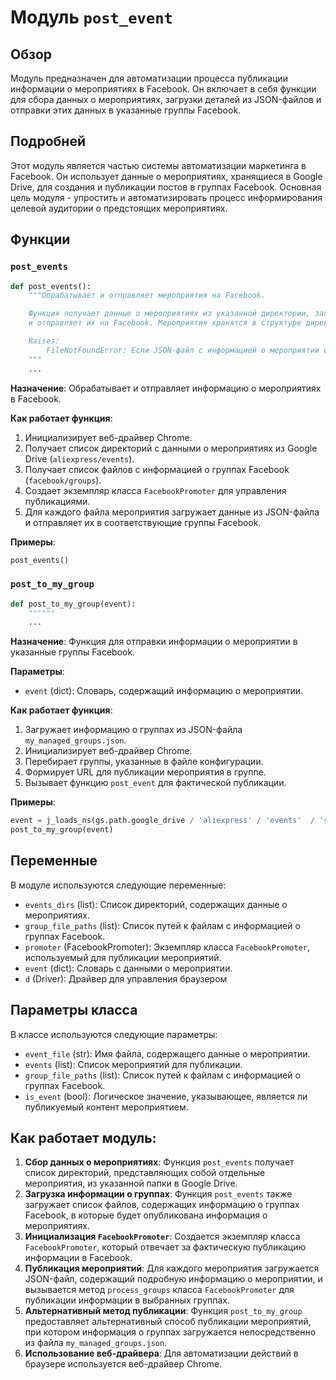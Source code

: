 # Модуль `post_event`

## Обзор

Модуль предназначен для автоматизации процесса публикации информации о мероприятиях в Facebook. Он включает в себя функции для сбора данных о мероприятиях, загрузки деталей из JSON-файлов и отправки этих данных в указанные группы Facebook.

## Подробней

Этот модуль является частью системы автоматизации маркетинга в Facebook. Он использует данные о мероприятиях, хранящиеся в Google Drive, для создания и публикации постов в группах Facebook. Основная цель модуля - упростить и автоматизировать процесс информирования целевой аудитории о предстоящих мероприятиях.

## Функции

### `post_events`

```python
def post_events():
    """Обрабатывает и отправляет мероприятия на Facebook.

    Функция получает данные о мероприятиях из указанной директории, загружает детали мероприятий из JSON-файлов
    и отправляет их на Facebook. Мероприятия хранятся в структуре директорий под папкой `facebook/events`.

    Raises:
        FileNotFoundError: Если JSON-файл с информацией о мероприятии отсутствует.
    """
    ...
```

**Назначение**: Обрабатывает и отправляет информацию о мероприятиях в Facebook.

**Как работает функция**:
1.  Инициализирует веб-драйвер Chrome.
2.  Получает список директорий с данными о мероприятиях из Google Drive (`aliexpress/events`).
3.  Получает список файлов с информацией о группах Facebook (`facebook/groups`).
4.  Создает экземпляр класса `FacebookPromoter` для управления публикациями.
5.  Для каждого файла мероприятия загружает данные из JSON-файла и отправляет их в соответствующие группы Facebook.

**Примеры**:

```python
post_events()
```

### `post_to_my_group`

```python
def post_to_my_group(event):
    """"""
    ...
```

**Назначение**:  Функция для отправки информации о мероприятии в указанные группы Facebook.

**Параметры**:

*   `event` (dict):  Словарь, содержащий информацию о мероприятии.

**Как работает функция**:

1.  Загружает информацию о группах из JSON-файла `my_managed_groups.json`.
2.  Инициализирует веб-драйвер Chrome.
3.  Перебирает группы, указанные в файле конфигурации.
4.  Формирует URL для публикации мероприятия в группе.
5.  Вызывает функцию `post_event` для фактической публикации.

**Примеры**:

```python
event = j_loads_ns(gs.path.google_drive / 'aliexpress' / 'events'  / 'sep_11_2024_over60_pricedown' / 'sep_11_2024_over60_pricedown.json')
post_to_my_group(event)
```

## Переменные

В модуле используются следующие переменные:

*   `events_dirs` (list): Список директорий, содержащих данные о мероприятиях.
*   `group_file_paths` (list): Список путей к файлам с информацией о группах Facebook.
*   `promoter` (FacebookPromoter): Экземпляр класса `FacebookPromoter`, используемый для публикации мероприятий.
*   `event` (dict): Словарь с данными о мероприятии.
*    `d` (Driver): Драйвер для управления браузером

## Параметры класса

В классе используются следующие параметры:

*  `event_file` (str): Имя файла, содержащего данные о мероприятии.
*  `events` (list): Список мероприятий для публикации.
*  `group_file_paths` (list): Список путей к файлам с информацией о группах Facebook.
*   `is_event` (bool): Логическое значение, указывающее, является ли публикуемый контент мероприятием.

## Как работает модуль:

1.  **Сбор данных о мероприятиях**: Функция `post_events` получает список директорий, представляющих собой отдельные мероприятия, из указанной папки в Google Drive.
2.  **Загрузка информации о группах**: Функция `post_events` также загружает список файлов, содержащих информацию о группах Facebook, в которые будет опубликована информация о мероприятиях.
3.  **Инициализация `FacebookPromoter`**: Создается экземпляр класса `FacebookPromoter`, который отвечает за фактическую публикацию информации в Facebook.
4.  **Публикация мероприятий**: Для каждого мероприятия загружается JSON-файл, содержащий подробную информацию о мероприятии, и вызывается метод `process_groups` класса `FacebookPromoter` для публикации информации в выбранных группах.
5.  **Альтернативный метод публикации**: Функция `post_to_my_group` предоставляет альтернативный способ публикации мероприятий, при котором информация о группах загружается непосредственно из файла `my_managed_groups.json`.
6.  **Использование веб-драйвера**: Для автоматизации действий в браузере используется веб-драйвер Chrome.